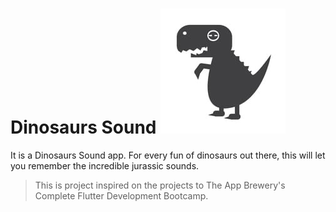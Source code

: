# Dinosaurs Sound ![img_1.png](img_1.png)

It is a Dinosaurs Sound app. 
For every fun of dinosaurs out there, this will let you remember the incredible jurassic sounds.



>This is project inspired on the projects to The App Brewery's Complete Flutter Development Bootcamp.
